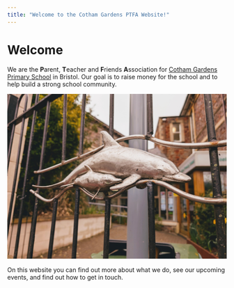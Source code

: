 ```yaml
---
title: "Welcome to the Cotham Gardens PTFA Website!"
---
```


# Welcome
We are the **P**arent, **T**eacher and **F**riends **A**ssociation for [Cotham Gardens Primary School](https://www.cothamgardens.co.uk/) in Bristol. Our goal is to raise money for the school and to help build a strong school community.

![Dolhpins ironwork at Cotham Gardens](./src/assets/images/dolphins.jpg)

On this website you can find out more about what we do, see our upcoming events, and find out how to get in touch.
